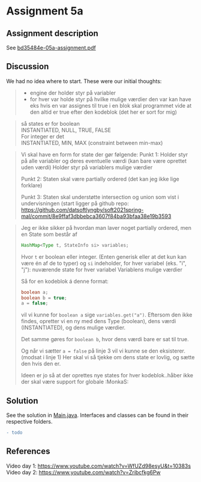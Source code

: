 # Assignment 5a

## Assignment description
See [bd35484e-05a-assignment.pdf](bd35484e-05a-assignment.pdf)

## Discussion
We had no idea where to start. These were our initial thoughts:

> - engine der holder styr på variabler
> - for hver var holde styr på hvilke mulige værdier den var kan have
> eks
> hvis en var assignes til true i en blok skal programmet vide at den altid er true efter den kodeblok (det her er sort for mig)

> så states er for boolean  
> INSTANTIATED, NULL, TRUE, FALSE  
> For integer er det   
> INSTANTIATED, MIN, MAX (constraint between min-max)  
 
> Vi skal have en form for state der gør følgende:
>Punkt 1:
>  Holder styr på alle variabler og deres eventuelle værdi (kan bare være oprettet uden værdi)
>  Holder styr på variablers mulige værdier
>
> Punkt 2:
>  Staten skal være partially ordered (det kan jeg ikke lige forklare)
>
> Punkt 3:
>  Staten skal understøtte intersection og union som vist i undervisningen 
>  (start ligger på github repo: <https://github.com/datsoftlyngby/soft2021spring-mal/commit/8e9ffaf3dbbebca3607f84ba93bfaa38e19b3593>


> Jeg er ikke sikker på hvordan man laver noget partially ordered, men en State som består af
> ```java
> HashMap<Type t, StateInfo si> variables;
> ```
> Hvor `t` er boolean eller integer. (Enten generisk eller at det kun kan være én af de to typer)
> og `si` indeholder, for hver variabel (eks. "i", "j"):
>   nuværende state for hver variabel 
>   Variablens mulige værdier 
> 
> Så for en kodeblok á denne format:
> ```java
> boolean a;
> boolean b = true;
> a = false;
> ```
> vil vi kunne for `boolean a` sige `variables.get("a")`. Eftersom den ikke findes, opretter vi en ny med dens Type (boolean), dens værdi (INSTANTIATED), og dens mulige værdier.
> 
> Det samme gøres for `boolean b`, hvor dens værdi bare er sat til true.
> 
> Og når vi sætter `a = false` på linje 3 vil vi kunne se den eksisterer. (modsat i linje 1) Her skal vi så tjekke om dens state er lovlig, og sætte den hvis den er.
> 
> Ideen er jo så at der oprettes nye states for hver kodeblok..håber ikke der skal være support for globale :MonkaS: 






## Solution
See the solution in [Main.java](src/Main.java). Interfaces and classes can be found in their respective folders.
```diff
- todo
```


## References
Video day 1: https://www.youtube.com/watch?v=WfUZd98esyU&t=10383s  
Video day 2: https://www.youtube.com/watch?v=Zribcfkg6Pw  
